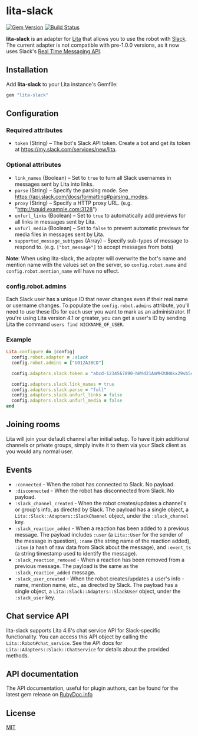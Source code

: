 # lita-slack

[![Gem Version](https://badge.fury.io/rb/lita-slack.png)](http://badge.fury.io/rb/lita-slack)
[![Build Status](https://travis-ci.org/litaio/lita-slack.png?branch=master)](https://travis-ci.org/litaio/lita-slack)

**lita-slack** is an adapter for [Lita](https://www.lita.io/) that allows you to use the robot with [Slack](https://slack.com/). The current adapter is not compatible with pre-1.0.0 versions, as it now uses Slack's [Real Time Messaging API](https://api.slack.com/rtm).

## Installation

Add **lita-slack** to your Lita instance's Gemfile:

``` ruby
gem "lita-slack"
```

## Configuration

### Required attributes

* `token` (String) – The bot's Slack API token. Create a bot and get its token at https://my.slack.com/services/new/lita.

### Optional attributes

* `link_names` (Boolean) – Set to `true` to turn all Slack usernames in messages sent by Lita into links.
* `parse` (String) – Specify the parsing mode. See https://api.slack.com/docs/formatting#parsing_modes.
* `proxy` (String) – Specify a HTTP proxy URL. (e.g. "http://squid.example.com:3128")
* `unfurl_links` (Boolean) – Set to `true` to automatically add previews for all links in messages sent by Lita.
* `unfurl_media` (Boolean) – Set to `false` to prevent automatic previews for media files in messages sent by Lita.
* `supported_message_subtypes` (Array) – Specify sub-types of message to respond to. (e.g. `["bot_message"]` to accept messages from bots)

**Note**: When using lita-slack, the adapter will overwrite the bot's name and mention name with the values set on the server, so `config.robot.name` and `config.robot.mention_name` will have no effect.

### config.robot.admins

Each Slack user has a unique ID that never changes even if their real name or username changes. To populate the `config.robot.admins` attribute, you'll need to use these IDs for each user you want to mark as an administrator. If you're using Lita version 4.1 or greater, you can get a user's ID by sending Lita the command `users find NICKNAME_OF_USER`.

### Example

``` ruby
Lita.configure do |config|
  config.robot.adapter = :slack
  config.robot.admins = ["U012A3BCD"]

  config.adapters.slack.token = "abcd-1234567890-hWYd21AmMH2UHAkx29vb5c1Y"

  config.adapters.slack.link_names = true
  config.adapters.slack.parse = "full"
  config.adapters.slack.unfurl_links = false
  config.adapters.slack.unfurl_media = false
end
```

## Joining rooms

Lita will join your default channel after initial setup. To have it join additional channels or private groups, simply invite it to them via your Slack client as you would any normal user.

## Events

* `:connected` - When the robot has connected to Slack. No payload.
* `:disconnected` - When the robot has disconnected from Slack. No payload.
* `:slack_channel_created` - When the robot creates/updates a channel's or group's info, as directed by Slack. The payload has a single object, a `Lita::Slack::Adapters::SlackChannel` object, under the `:slack_channel` key.
* `:slack_reaction_added` - When a reaction has been added to a previous message. The payload includes `:user` (a `Lita::User` for the sender of the message in question), `:name` (the string name of the reaction added), `:item` (a hash of raw data from Slack about the message), and `:event_ts` (a string timestamp used to identify the message).
* `:slack_reaction_removed` - When a reaction has been removed from a previous message. The payload is the same as the `:slack_reaction_added` message.
* `:slack_user_created` - When the robot creates/updates a user's info - name, mention name, etc., as directed by Slack. The payload has a single object, a `Lita::Slack::Adapters::SlackUser` object, under the `:slack_user` key.

## Chat service API

lita-slack supports Lita 4.6's chat service API for Slack-specific functionality. You can access this API object by calling the `Lita::Robot#chat_service`. See the API docs for `Lita::Adapters::Slack::ChatService` for details about the provided methods.

## API documentation

The API documentation, useful for plugin authors, can be found for the latest gem release on [RubyDoc.info](http://www.rubydoc.info/gems/lita-slack)

## License

[MIT](http://opensource.org/licenses/MIT)
